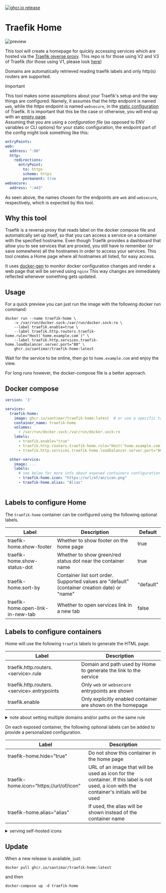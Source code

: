 [![ghcr.io release](https://img.shields.io/github/v/release/santimar/traefik-home?label=latest%20version&style=for-the-badge)](https://github.com/santimar/traefik-home/pkgs/container/traefik-home/versions)

# Traefik Home
![preview](/doc/preview.jpg)

This tool will create a homepage for quickly accessing services which are hosted via the [Traefik reverse proxy](https://traefik.io/traefik/). This repo is for those using V2 and V3 of Traefik (for those using V1, please look [here](https://github.com/lobre/traefik-home))

Domains are automatically retrieved reading traefik labels and only http(s) routers are supported.

> [!IMPORTANT]  
> This tool makes some assumptions about your Traefik's setup and the way things are configured. Namely, it assumes that the _http_ endpoint is named `web`, while the _https_ endpoint is named `websecure`, in the [static configuration](https://doc.traefik.io/traefik/getting-started/configuration-overview/#the-static-configuration) of Traefik. It is important that this be the case or otherwise, you will end up with an [empty page](../../issues/69).  
> Assuming that you are using a _configuration file_ (as opposed to ENV variables or CLI options) for your static configuration, the endpoint part of the config might look something like this:
> ```yaml
> entryPoints:
> web:
>   address: ":80"
>   http:
>     redirections:
>       entryPoint:
>         to: https
>         scheme: https
>         permanent: true
> websecure:
>   address: ":443"
> ```
> As seen above, the names chosen for the endpoints are `web` and `websecure`, respectively, which is expected by this tool.

## Why this tool

Traefik is a reverse proxy that reads label on the docker compose file and automatically set up itself, so that you can access a service on a container with the specified hostname.
Even though Traefik provides a dashboard that allow you to see services that are proxied, you still have to remember (or save somewhere) all the hostnames in order to access your services.
This tool creates a Home page where all hostnames all listed, for easy access.

It uses [docker-gen](https://github.com/jwilder/docker-gen) to monitor docker configuration changes and render a web page that will be served using `nginx`
This way changes are immediately reflected whenever something gets updated.

## Usage

For a quick preview you can just run the image with the following docker run command:

```
docker run --name traefik-home \
    -v /var/run/docker.sock:/var/run/docker.sock:ro \
    --label traefik.enable=true \
    --label traefik.http.routers.traefik-home.rule="Host(`home.example.com`)" \
    --label traefik.http.services.traefik-home.loadbalancer.server.port="80" \
    ghcr.io/santimar/traefik-home:latest
```

Wait for the service to be online, then go to `home.example.com` and enjoy the view.

For long runs however, the docker-compose file is a better approach.

## Docker compose
```yaml
version: '3'

services:
  traefik-home:
    image: ghcr.io/santimar/traefik-home:latest  # or use a specific tag version
    container_name: traefik-home
    volumes:
      - /var/run/docker.sock:/var/run/docker.sock:ro
    labels:
      - traefik.enable="true"
      - traefik.http.routers.traefik-home.rule="Host(`home.example.com`)"
      - traefik.http.services.traefik-home.loadbalancer.server.port="80"

  other-service:
    image: ...
    labels:
      # see below for more info about exposed containers configuration
      - traefik-home.icon: "https://url/of/an/icon.png"
      - traefik-home.alias: "Alias"
    
```

## Labels to configure Home

The `traefik-home` container can be configured using the following optional labels.

| Label  | Description | Default
| --- | --- | --- |
| traefik-home.show-footer | Whether to show footer on the home page | true |
| traefik-home.show-status-dot | Whether to show green/red status dot near the container name | true |
| traefik-home.sort-by | Container list sort order. Supported values are "default" (container creation date) or "name" | "default" |
| traefik-home.open-link-in-new-tab | Whether to open services link in a new tab | false |

## Labels to configure containers

Home will use the following `traefik` labels to generate the HTML page.

| Label  | Description |
| --- | --- |
| traefik.http.routers.\<service\>.rule | Domain and path used by Home to generate the link to the service |
| traefik.http.routers.\<service\>.entrypoints | Only `web` or `websecure` entrypoints are shown |
| traefik.enable | Only explicitly enabled container are shown on the homepage |

<details>
<summary>note about setting multiple domains and/or paths on the same rule</summary>

---
Traefik allows you to set multiple domains and path on the same rule like 
```
Host(`example.org`) && PathPrefix(`/path`) || Host(`domain.com`) && Path(`/path`)
```
However Traefik-Home will only use the first `Host` and `Path/PathPrefix` found within the rule.

In this example, the app will be available at `example.org/path`, ignoring the other domain.

Also, keep in mind that using a rule like 
```
Host(`example.org`) || Host(`domain.com`) && PathPrefix(`/path`)
```
will create a link to `example.org/path`.

In a situation like this, you just have to rewrite the rule like 
```
Host(`example.org`) && PathPrefix(`/`) || Host(`domain.com`) && PathPrefix(`/path`)
```
or like 
```
Host(`domain.com`) && PathPrefix(`/path`) || Host(`example.org`)
```
---
</details>

On each exposed container, the following optional labels can be added to provide a personalized configuration.

| Label  | Description |
| --- | --- |
| traefik-home.hide="true" | Do not show this container in the home page |
| traefik-home.icon="https://url/of/icon"  | URL of an image that will be used as icon for the container. If this label is not used, a icon with the container's initials will be used |
| traefik-home.alias="alias"  | If used, the alias will be shown instead of the container name |

<details>
<summary>serving self-hosted icons</summary>

`traefik-home.icon` must be an URL, but since `traefik-home` runs on `nginx`, we can take advandage of it and serve self-hosted icons as well.

You will need to mount icon file(s) to `/usr/share/nginx/html/icons/` folder on `traefik-home` container like:

```yaml
traefik-home:
   image: ghcr.io/santimar/traefik-home:latest
   volumes:
       - /var/run/docker.sock:/var/run/docker.sock:ro
       - "/path/to/your/icon.svg:/usr/share/nginx/html/icons/my-icon.svg:ro"
   labels:
       - "traefik.enable=true"
       - "traefik.http.routers.traefik-home.rule=Host(`dashboard.localhost`)"
 ```

And then reference it in other container labels like so:
```yaml
   - "traefik-home.icon=http://dashboard.localhost/icons/my-icon.svg"
```
</details>

## Update

When a new release is available, just:
```
docker pull ghcr.io/santimar/traefik-home:latest
```

and then 

```
docker-compose up -d traefik-home 
```

